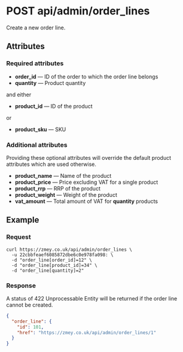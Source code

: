 # POST api/admin/order_lines

Create a new order line.

## Attributes

### Required attributes

* **order_id** — ID of the order to which the order line belongs
* **quantity** — Product quantity

and either

* **product_id** — ID of the product

or

* **product_sku** — SKU

### Additional attributes

Providing these optional attributes will override the default product
attributes which are used otherwise.

* **product_name** — Name of the product
* **product_price** — Price excluding VAT for a single product
* **product_rrp** — RRP of the product
* **product_weight** — Weight of the product
* **vat_amount** — Total amount of VAT for **quantity** products

## Example

### Request

```
curl https://zmey.co.uk/api/admin/order_lines \
  -u 22cbbfeaef6085872dbe6c0e978fa098: \
  -d "order_line[order_id]=12" \
  -d "order_line[product_id]=34" \
  -d "order_line[quantity]=2"
```

### Response

A status of 422 Unprocessable Entity will be returned if the order line cannot be
created.

```json
{
  "order_line": {
    "id": 101,
    "href": "https://zmey.co.uk/api/admin/order_lines/1"
  }
}
```
